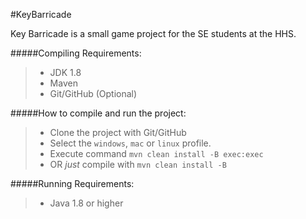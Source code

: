 #KeyBarricade

Key Barricade is a small game project for the SE students at the HHS.



#####Compiling Requirements:
>- JDK 1.8
>- Maven
>- Git/GitHub (Optional)

#####How to compile and run the project:
>- Clone the project with Git/GitHub
>- Select the `windows`, `mac` or `linux` profile.
>- Execute command `mvn clean install -B exec:exec`
>- OR _just_ compile with `mvn clean install -B`

#####Running Requirements:
>- Java 1.8 or higher